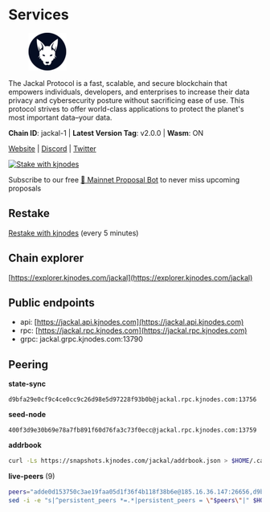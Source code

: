 # Services

<figure><img src="https://raw.githubusercontent.com/kj89/cosmos-images/main/logos/jackal.png" alt=""><figcaption></figcaption></figure>

The Jackal Protocol is a fast, scalable, and secure blockchain that empowers  individuals, developers, and enterprises to increase their data privacy and  cybersecurity posture without sacrificing ease of use. This protocol strives  to offer world-class applications to protect the planet's most important data–your data.

**Chain ID**: jackal-1 | **Latest Version Tag**: v2.0.0 | **Wasm**: ON

[Website](https://jackalprotocol.com) | [Discord](https://discord.com/invite/5GKym3p6rj) | [Twitter](https://twitter.com/Jackal_Protocol)

[![Stake with kjnodes](https://i.ibb.co/cr44Q8j/button-stake-with-kjnodes.png)](https://restake.app/jackal/jklvaloper1tr3wm3mdkz0tda6t7vavqnn7fe2g4un0f67xmt)

Subscribe to our free [🤖 Mainnet Proposal Bot](https://t.me/kjnodes_proposal_bot) to never miss upcoming proposals

## Restake

[Restake with kjnodes](https://restake.app/jackal/jklvaloper1tr3wm3mdkz0tda6t7vavqnn7fe2g4un0f67xmt) (every 5 minutes)
## Chain explorer
[https://explorer.kjnodes.com/jackal](https://explorer.kjnodes.com/jackal)

## Public endpoints

* api: [https://jackal.api.kjnodes.com](https://jackal.api.kjnodes.com)
* rpc: [https://jackal.rpc.kjnodes.com](https://jackal.rpc.kjnodes.com)
* grpc: jackal.grpc.kjnodes.com:13790

## Peering

**state-sync**

```text
d9bfa29e0cf9c4ce0cc9c26d98e5d97228f93b0b@jackal.rpc.kjnodes.com:13756
```

**seed-node**

```text
400f3d9e30b69e78a7fb891f60d76fa3c73f0ecc@jackal.rpc.kjnodes.com:13759
```

**addrbook**
```bash
curl -Ls https://snapshots.kjnodes.com/jackal/addrbook.json > $HOME/.canine/config/addrbook.json
```

**live-peers** (9)
```bash
peers="adde0d153750c3ae19faa05d1f36f4b118f38b6e@185.16.36.147:26656,d9bfa29e0cf9c4ce0cc9c26d98e5d97228f93b0b@65.109.88.38:13756,3e352224da2a8487d2c6277dc40d120cd574acb9@65.21.90.141:12133,dbbd1e102b9d0cde827cd272205fa3a2886a6b2c@5.9.147.22:21656,67fbe07c5042c864a6028d969924db6b6b9959b2@5.9.79.121:26656,6ea2783ba59a3e54ec963fac41709ddd76218650@192.99.4.20:29656,5b379046d6c3db9f5fa7a45ac94004de55ec9ddf@65.108.237.233:30656,ae69a9186ee7fc09d4c46e76ee0ebea537171937@94.130.137.122:33656,2a55d2e6cc5fa2dda8a484ab7d00f77f076d237f@141.95.47.216:26656"
sed -i -e "s|^persistent_peers *=.*|persistent_peers = \"$peers\"|" $HOME/.canine/config/config.toml
```
